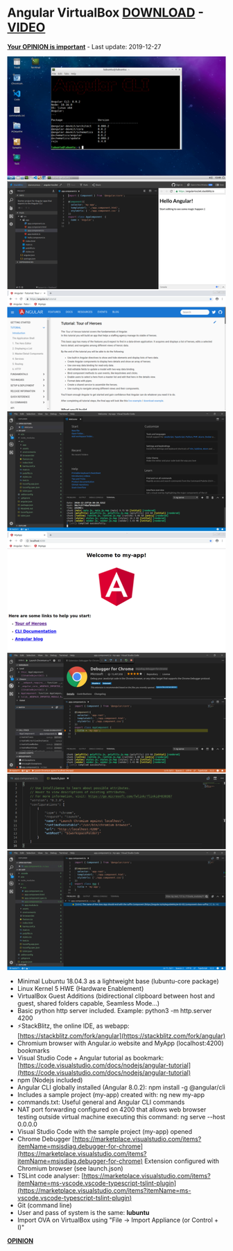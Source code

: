 # Angular VirtualBox [DOWNLOAD](https://github.com/Virtual-Machines/Angular-VirtualBox/releases/download/latest/Angular.ova) - [VIDEO](https://www.youtube.com/watch?v=aUdBecaOeno)

[**Your OPINION is important**](https://github.com/Virtual-Machines/Angular-VirtualBox/issues/1) - Last update: 2019-12-27

![Desktop](https://raw.githubusercontent.com/Virtual-Machines/Angular-VirtualBox/master/desktop.png)
![StackBlitz](https://raw.githubusercontent.com/Virtual-Machines/Angular-VirtualBox/master/StackBlitz.png)
![Angular](https://raw.githubusercontent.com/Virtual-Machines/Angular-VirtualBox/master/Angular.png)
![Visual Studio Code](https://raw.githubusercontent.com/Virtual-Machines/Angular-VirtualBox/master/code.png)
![MyApp](https://raw.githubusercontent.com/Virtual-Machines/Angular-VirtualBox/master/MyApp.png)
![Debugger](https://raw.githubusercontent.com/Virtual-Machines/Angular-VirtualBox/master/debugger.png)
![LaunchJSON](https://raw.githubusercontent.com/Virtual-Machines/Angular-VirtualBox/master/launchJSON.png)
![TSLint](https://raw.githubusercontent.com/Virtual-Machines/Angular-VirtualBox/master/TSLint.png)

- Minimal Lubuntu 18.04.3 as a lightweight base (lubuntu-core package)
- Linux Kernel 5 HWE (Hardware Enablement)
- VirtualBox Guest Additions (bidirectional clipboard between host and guest, shared folders capable, Seamless Mode...)
- Basic python http server included. Example: python3 -m http.server 4200
- ⚡StackBlitz, the online IDE, as webapp: [https://stackblitz.com/fork/angular](https://stackblitz.com/fork/angular)
- Chromium browser with Angular.io website and MyApp (localhost:4200) bookmarks
- Visual Studio Code + Angular tutorial as bookmark: [https://code.visualstudio.com/docs/nodejs/angular-tutorial](https://code.visualstudio.com/docs/nodejs/angular-tutorial)
- npm (Nodejs included)
- Angular CLI globally installed (Angular 8.0.2): npm install -g @angular/cli
- Includes a sample project (my-app) created with: ng new my-app
- commands.txt: Useful general and Angular CLI commands
- NAT port forwarding configured on 4200 that allows web browser testing outside virtual machine executing this command:
ng serve --host 0.0.0.0
- Visual Studio Code with the sample project (my-app) opened
- Chrome Debugger [https://marketplace.visualstudio.com/items?itemName=msjsdiag.debugger-for-chrome](https://marketplace.visualstudio.com/items?itemName=msjsdiag.debugger-for-chrome) Extension configured with Chromium browser (see launch.json)
- TSLint code analyser: [https://marketplace.visualstudio.com/items?itemName=ms-vscode.vscode-typescript-tslint-plugin](https://marketplace.visualstudio.com/items?itemName=ms-vscode.vscode-typescript-tslint-plugin)
- Git (command line)
- User and pass of system is the same: **lubuntu**
- Import OVA on VirtualBox using "File -> Import Appliance (or Control + I)"

[**OPINION**](https://github.com/Virtual-Machines/Angular-VirtualBox/issues/1)
